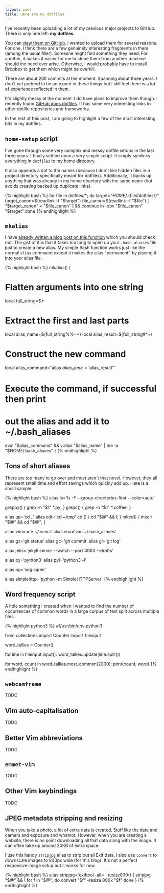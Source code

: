 ```yaml
---
layout: post
title: Here are my dotfiles
---
```


I've recently been uploading a lot of my previous major projects to GitHub. There is only one left: **my dotfiles**.


You can [view them on GitHub](https://github.com/davidxmoody/dotfiles). I wanted to upload them for several reasons. For one, I think there are a few genuinely interesting fragments in there (among the usual filler). Someone might find something they need. For another, it makes it easier for me to clone them from another machine should the need ever arise. Otherwise, I would probably have to install Dropbox to get them which might be overkill. 

There are about 200 commits at the moment. Spanning about three years. I don't yet pretend to be an expert in these things but I still feel there is a lot of experience reflected in them.

It's slightly messy at the moment. I do have plans to improve them though. I recently found [GitHub does dotfiles](http://dotfiles.github.io/). It has some very interesting links to other dotfile repositories and frameworks. 

In the rest of this post, I am going to highlight a few of the most interesting bits in my dotfiles.

## `home-setup` script

I've gone through some very complex and messy dotfile setups in the last three years. I finally settled upon a very simple script. It simply symlinks everything in `dotfiles` to my home directory. 

It also appends a dot to the names (because I don't like hidden files in a project directory specifically meant for dotfiles). Additionally, it backs up anything that was already in my home directory with the same name (but avoids creating backed up duplicate links).

{% highlight bash %}
for file in dotfiles/*; do
    target="$HOME/.${file#dotfiles/}"
    target_canon=$(readlink -f "$target")
    file_canon=$(readlink -f "$file")
    [ "$target_canon" = "$file_canon" ] && continue
    ln -sbv "$file_canon" "$target"
done
{% endhighlight %}

## `mkalias`

I have [already written a blog post on this function](/permanent-bash-aliases/) which you should check out. The gist of it is that it takes too long to open up your `.bash_aliases` file just to create a new alias. My simple Bash function works just like the normal `alias` command except it makes the alias "permanent" by placing it into your alias file. 

{% highlight bash %}
mkalias() {
  # Flatten arguments into one string
  local full_string=$*

  # Extract the first and last parts
  local alias_name=${full_string%%=*}
  local alias_result=${full_string#*=}

  # Construct the new command
  local alias_command="alias $alias_name='$alias_result'"

  # Execute the command, if successful then print 
  # out the alias and add it to ~/.bash_aliases
  eval "$alias_command" && \
  alias "$alias_name" | tee -a "$HOME/.bash_aliases"
}
{% endhighlight %}

## Tons of short aliases

There are too many to go over and most aren't that novel. However, they all represent small time and effort savings which quickly add up. Here is a small sample.

{% highlight bash %}
alias  ls='ls -F --group-directories-first --color=auto'

greppy() { grep -n "$1" *.py; }
grepc() { grep -n "$1" *.coffee; }

alias up='cd ..'
alias cdt='cd ~/tmp'
cdl() { cd "$@" && l; }
mkcd() { mkdir "$@" && cd "$@"; }

alias vimrc='v ~/.vimrc'
alias vba='vim ~/.bash_aliases'

alias gs='git status'
alias gc='git commit'
alias gl='git log'

alias jeks='jekyll server --watch --port 4000 --drafts'

alias py='python3'
alias pyi='python3 -i'

alias op='xdg-open'

alias simplehttp='python -m SimpleHTTPServer'
{% endhighlight %}

## Word frequency script

A little something I created when I wanted to find the number of occurrences of common words in a large corpus of text split across multiple files. 

{% highlight python3 %}
#!/usr/bin/env python3

from collections import Counter
import fileinput

word_tallies = Counter()

for line in fileinput.input():
    word_tallies.update(line.split())

for word, count in word_tallies.most_common(2000):
    print(count, word)
{% endhighlight %}

## `webcamframe`

TODO

## Vim auto-capitalisation

TODO

## Better Vim abbreviations

TODO

## `emmet-vim`

TODO

## Other Vim keybindings

TODO

## JPEG metadata stripping and resizing

When you take a photo, a lot of extra data is created. Stuff like the date and camera and exposure and whatnot. However, when you are creating a website, there is no point downloading all that data along with the image. It can often take up around 20KB of extra space. 

I use this handy `stripjpg` alias to strip out all Exif data. I also use `convert` to downscale images to 800px wide (for this blog). It's not a perfect responsive image setup but it works for now. 

{% highlight bash %}
alias stripjpg='exiftool -all= '
resize800() {
  stripjpg "$@" && \
  for f in "$@"; do
    convert "$f" -resize 800x "$f"
  done
}
{% endhighlight %}
